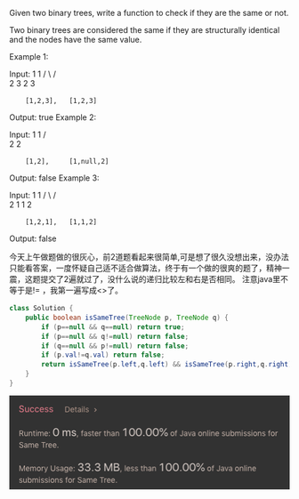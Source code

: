 Given two binary trees, write a function to check if they are the same or not.

Two binary trees are considered the same if they are structurally identical and the nodes have the same value.

Example 1:

Input:     1         1
          / \       / \
         2   3     2   3

        [1,2,3],   [1,2,3]

Output: true
Example 2:

Input:     1         1
          /           \
         2             2

        [1,2],     [1,null,2]

Output: false
Example 3:

Input:     1         1
          / \       / \
         2   1     1   2

        [1,2,1],   [1,1,2]

Output: false

今天上午做题做的很灰心，前2道题看起来很简单,可是想了很久没想出来，没办法只能看答案，一度怀疑自己适不适合做算法，终于有一个做的很爽的题了，精神一震，这题提交了2遍就过了，没什么说的递归比较左和右是否相同。
注意java里不等于是!= ，我第一遍写成<>了。

```java
class Solution {
    public boolean isSameTree(TreeNode p, TreeNode q) {
        if (p==null && q==null) return true;
        if (p==null && q!=null) return false;
        if (q==null && p!=null) return false;
        if (p.val!=q.val) return false;        
        return isSameTree(p.left,q.left) && isSameTree(p.right,q.right);
    }
}
```

![GitHub Logo](/image/100.png)